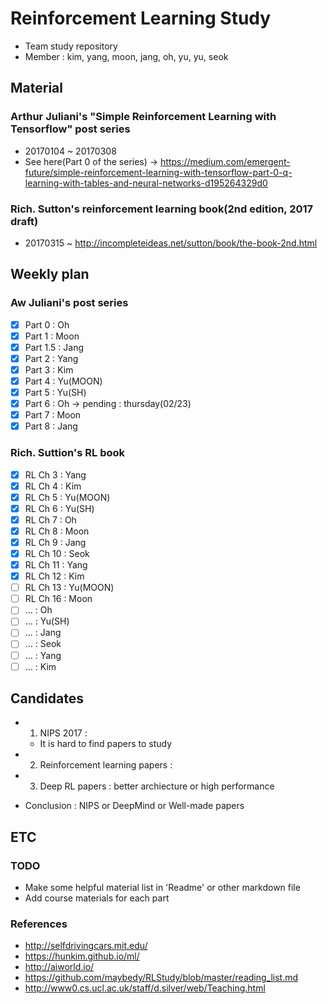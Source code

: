# Reinforcement Learning Study
- Team study repository
- Member : kim, yang, moon, jang, oh, yu, yu, seok

## Material
### Arthur Juliani's "Simple Reinforcement Learning with Tensorflow" post series 
- 20170104 ~ 20170308
- See here(Part 0 of the series) -> https://medium.com/emergent-future/simple-reinforcement-learning-with-tensorflow-part-0-q-learning-with-tables-and-neural-networks-d195264329d0
### Rich. Sutton's reinforcement learning book(2nd edition, 2017 draft)
- 20170315 ~
http://incompleteideas.net/sutton/book/the-book-2nd.html

## Weekly plan
### Aw Juliani's post series
- [X] Part 0 : Oh 
- [X] Part 1 : Moon 
- [X] Part 1.5 : Jang 
- [X] Part 2 : Yang
- [X] Part 3 : Kim
- [X] Part 4 : Yu(MOON)
- [X] Part 5 : Yu(SH)
- [X] Part 6 : Oh -> pending : thursday(02/23)
- [X] Part 7 : Moon 
- [X] Part 8 : Jang
### Rich. Suttion's RL book
- [X] RL Ch 3 : Yang
- [X] RL Ch 4 : Kim
- [X] RL Ch 5 : Yu(MOON)
- [X] RL Ch 6 : Yu(SH)
- [X] RL Ch 7 : Oh
- [X] RL Ch 8 : Moon 
- [X] RL Ch 9 : Jang
- [X] RL Ch 10 : Seok
- [X] RL Ch 11 : Yang
- [X] RL Ch 12 : Kim
- [ ] RL Ch 13 : Yu(MOON)
- [ ] RL Ch 16 : Moon
- [ ] ... : Oh
- [ ] ... : Yu(SH)
- [ ] ... : Jang
- [ ] ... : Seok
- [ ] ... : Yang
- [ ] ... : Kim

## Candidates
- 1. NIPS 2017 : 
  - It is hard to find papers to study
- 2. Reinforcement learning papers : 
- 3. Deep RL papers : better archiecture or high performance

- Conclusion : NIPS or DeepMind or Well-made papers 

## ETC
### TODO 
- Make some helpful material list in 'Readme' or other markdown file
- Add course materials for each part

### References
- http://selfdrivingcars.mit.edu/
- https://hunkim.github.io/ml/
- http://aiworld.io/
- https://github.com/maybedy/RLStudy/blob/master/reading_list.md
- http://www0.cs.ucl.ac.uk/staff/d.silver/web/Teaching.html
